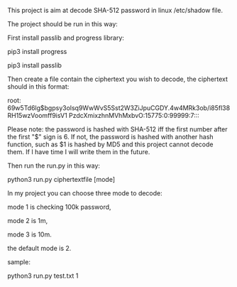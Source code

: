 This project is aim at decode SHA-512 password in linux /etc/shadow file.

The project should be run in this way:

First install passlib and progress library:

pip3 install progress

pip3 install passlib

Then create a file contain the ciphertext you wish to decode, the ciphertext should in this format:

root: $6$9w5Td6lg$bgpsy3olsq9WwWvS5Sst2W3ZiJpuCGDY.4w4MRk3ob/i85fl38RH15wzVoomff9isV1 PzdcXmixzhnMVhMxbvO:15775:0:99999:7:::

Please note: the password is hashed with SHA-512 iff the first number after the first "$" sign is 6. If not, the password is hashed with another hash function, such as $1 is hashed by MD5 and this project cannot decode them. If I have time I will write them in the future.


Then run the run.py in this way:

python3 run.py ciphertextfile [mode]

In my project you can choose three mode to decode:

mode 1 is checking 100k password,

mode 2 is 1m,

mode 3 is 10m.

the default mode is 2.

sample:

python3 run.py test.txt 1
